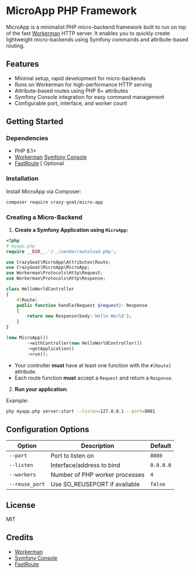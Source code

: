 # MicroApp PHP Framework

MicroApp is a minimalist PHP micro-backend framework built to run on top of the fast [Workerman](https://github.com/walkor/Workerman) HTTP server. It enables you to quickly create lightweight micro-backends using Symfony commands and attribute-based routing.

## Features

- Minimal setup, rapid development for micro-backends
- Runs on Workerman for high-performance HTTP serving
- Attribute-based routes using PHP 8+ attributes
- Symfony Console integration for easy command management
- Configurable port, interface, and worker count

## Getting Started

### Dependencies

- PHP 8.1+
- [Workerman](https://github.com/walkor/Workerman)
  [Symfony Console](https://symfony.com/doc/current/components/console.html)
- [FastRoute](https://github.com/nikic/FastRoute) [ Optional
### Installation

Install MicroApp via Composer:

```bash
composer require crazy-goat/micro-app
```

### Creating a Micro-Backend

1. **Create a Symfony Application using `MicroApp`:**

```php 
<?php 
# myapp.php
require __DIR__.'/../vendor/autoload.php';

use CrazyGoat\MicroApp\Attributes\Route;
use CrazyGoat\MicroApp\MicroApp;
use Workerman\Protocols\Http\Request;
use Workerman\Protocols\Http\Response;

class HelloWorldController
{
    #[Route]
    public function handle(Request $request): Response
    {
        return new Response(body:'Hello World');
    }
}

(new MicroApp())
        ->withController(new HelloWorldController())
        ->getApplication()
        ->run();
```
- Your controller **must** have at least one function with the `#[Route]` attribute.
- Each route function **must** accept a `Request` and return a `Response`.

2. **Run your application:**

Example:

```bash
php myapp.php server:start --listen=127.0.0.1 --port=8081
```

## Configuration Options

| Option         | Description                          | Default   |
|----------------|--------------------------------------|-----------|
| `--port`       | Port to listen on                    | `8080`    |
| `--listen`     | Interface/address to bind            | `0.0.0.0` |
| `--workers`    | Number of PHP worker processes       | `4`       |
| `--reuse_port` | Use SO_REUSEPORT if available        | `false`   |

## License

MIT

## Credits

- [Workerman](https://github.com/walkor/Workerman)
- [Symfony Console](https://symfony.com/doc/current/components/console.html)
- [FastRoute](https://github.com/nikic/FastRoute)